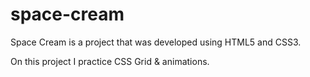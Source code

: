 # space-cream

Space Cream is a project that was developed using HTML5 and CSS3.

On this project I practice CSS Grid & animations.
